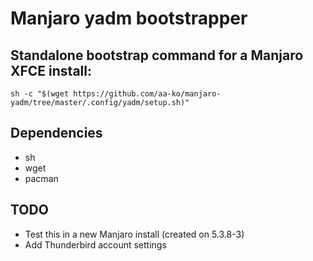 # Manjaro yadm bootstrapper

## Standalone bootstrap command for a Manjaro XFCE install:
`sh -c "$(wget https://github.com/aa-ko/manjaro-yadm/tree/master/.config/yadm/setup.sh)"`

## Dependencies
- sh
- wget
- pacman

## TODO
- Test this in a new Manjaro install (created on 5.3.8-3)
- Add Thunderbird account settings